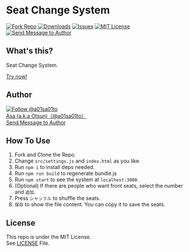 # Seat Change System

[![Fork Repo](https://img.shields.io/github/forks/a01sa01to/Seat-Change?style=social&maxAge=3600)](https://github.com/a01sa01to/Seat-Change/fork) [![Downloads](https://img.shields.io/github/downloads/a01sa01to/Seat-Change/total?maxAge=3600, "Download")](https://github.com/a01sa01to/Seat-Change/releases) [![Issues](https://img.shields.io/github/issues/a01sa01to/Seat-Change?maxAge=3600, "Issues")](https://github.com/a01sa01to/Seat-Change/issues) [![MIT License](https://img.shields.io/github/license/a01sa01to/Seat-Change?maxAge=3600, "License")](https://github.com/a01sa01to/Seat-Change/blob/master/LICENSE) [![Send Message to Author](https://img.shields.io/static/v1?style=flat&logo=twitter&label=Message&color=1da1f2&link=https%3A%2F%2Ftwitter.com%2Fmessages%2Fcompose%3Frecipient_id%3D4273512934&link=https%3A%2F%2Ftwitter.com%2Fmessages%2Fcompose%3Frecipient_id%3D4273512934&message=%40a01sa01to&maxAge=3600, "Send Message to Author")](https://twitter.com/messages/compose?recipient_id=4273512934)<br>

## What's this?

Seat Change System.<br>

[Try now!](https://repos.a01sa01to.com/Seat-Change/)

## Author

[![Follow @a01sa01to](https://img.shields.io/twitter/follow/a01sa01to?label=Follow&style=social&maxAge=3600, "Follow")](https://twitter.com/intent/follow?screen_name=a01sa01to)<br>
[Asa (a.k.a Otsun)（@a01sa01to）](https://twitter.com/a01sa01to)<br>
[Send Message to Author](https://twitter.com/messages/compose?recipient_id=4273512934)

## How To Use

1. Fork and Clone the Repo.
2. Change `src/settings.js` and `index.html` as you like.
3. Run `npm i` to install deps needed.
4. Run `npm run build` to regenerate bundle.js
5. Run `npm start` to see the system at `localhost:3000`.
6. (Optional) If there are people who want front seats, select the number and `追加`.
7. Press `シャッフル` to shuffle the seats.
8. `保存` to show the file content. You can copy it to save the seats.


## License

This repo is under the MIT License.<br>
See [LICENSE](https://github.com/a01sa01to/Seat-Change/blob/master/LICENSE) File.
